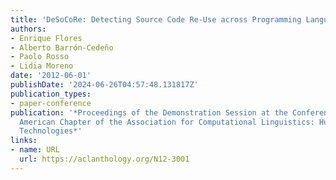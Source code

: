 ```yaml
---
title: 'DeSoCoRe: Detecting Source Code Re-Use across Programming Languages'
authors:
- Enrique Flores
- Alberto Barrón-Cedeño
- Paolo Rosso
- Lidia Moreno
date: '2012-06-01'
publishDate: '2024-06-26T04:57:48.131817Z'
publication_types:
- paper-conference
publication: '*Proceedings of the Demonstration Session at the Conference of the North
  American Chapter of the Association for Computational Linguistics: Human Language
  Technologies*'
links:
- name: URL
  url: https://aclanthology.org/N12-3001
---
```

